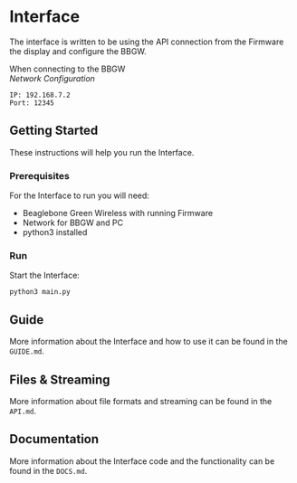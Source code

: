 # Interface

The interface is written to be using the API connection from the Firmware the display and configure the BBGW.

When connecting to the BBGW<br>
*Network Configuration*
```
IP: 192.168.7.2
Port: 12345
```

## Getting Started

These instructions will help you run the Interface.

### Prerequisites

For the Interface to run you will need:
* Beaglebone Green Wireless with running Firmware
* Network for BBGW and PC
* python3 installed

### Run

Start the Interface:
```
python3 main.py
```

## Guide

More information about the Interface and how to use it can be found in the `GUIDE.md`.

## Files & Streaming

More information about file formats and streaming can be found in the `API.md`.

## Documentation

More information about the Interface code and the functionality can be found in the `DOCS.md`.
